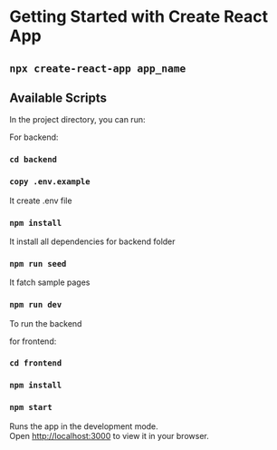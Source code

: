 # Getting Started with Create React App

## `npx create-react-app app_name`

## Available Scripts

In the project directory, you can run:

For backend:
### `cd backend`
### `copy .env.example`
It create .env file
### `npm install`
It install all dependencies for backend folder
### `npm run seed`
It fatch sample pages
### `npm run dev`
To run the backend

for frontend:
### `cd frontend`
### `npm install`
### `npm start`

Runs the app in the development mode.\
Open [http://localhost:3000](http://localhost:3000) to view it in your browser.

